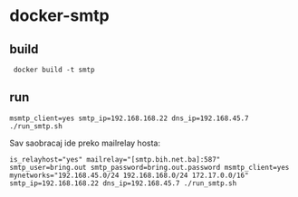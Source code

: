 # docker-smtp


## build

     docker build -t smtp

## run

    msmtp_client=yes smtp_ip=192.168.168.22 dns_ip=192.168.45.7 ./run_smtp.sh


Sav saobracaj ide preko mailrelay hosta:

    is_relayhost="yes" mailrelay="[smtp.bih.net.ba]:587" smtp_user=bring.out smtp_password=bring.out.password msmtp_client=yes mynetworks="192.168.45.0/24 192.168.168.0/24 172.17.0.0/16" smtp_ip=192.168.168.22 dns_ip=192.168.45.7 ./run_smtp.sh


